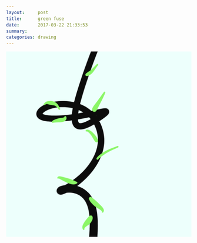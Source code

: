 ```yaml
---
layout:     post
title:      green fuse
date:       2017-03-22 21:33:53
summary:    
categories: drawing
---
```

![green fuse](/images/diary/green-fuse.png "The force that through the green fuse drives the flower.")
